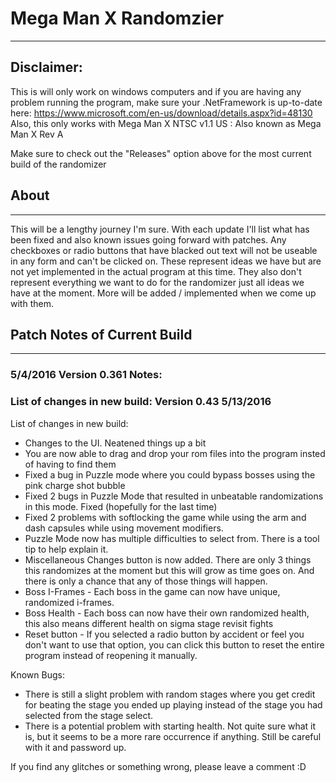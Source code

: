 # Mega Man X Randomzier
---

## Disclaimer: 
This is will only work on windows computers and if you are having any problem running the program, make sure your
.NetFramework is up-to-date here: https://www.microsoft.com/en-us/download/details.aspx?id=48130
Also, this only works with Mega Man X NTSC v1.1 US :  Also known as Mega Man X Rev A

Make sure to check out the "Releases" option above for the most current build of the randomizer

## About
---

This will be a lengthy journey I'm sure.  With each update I'll list what has been fixed and also known issues going forward with patches.  Any checkboxes or radio buttons that have blacked out text will not be useable in any form and can't be clicked on.  These represent ideas we have but are not yet implemented in the actual program at this time.  They also don't represent everything we want to do for the randomizer just all ideas we have at the moment.  More will be added / implemented when we come up with them.

## Patch Notes of Current Build
---

### 5/4/2016 Version 0.361 Notes:



### List of changes in new build: Version 0.43 5/13/2016

List of changes in new build:

* Changes to the UI.  Neatened things up a bit
* You are now able to drag and drop your rom files into the program insted of having to find them
* Fixed a bug in Puzzle mode where you could bypass bosses using the pink charge shot bubble
* Fixed 2 bugs in Puzzle Mode that resulted in unbeatable randomizations in this mode.  Fixed (hopefully for the last time)
* Fixed 2 problems with softlocking the game while using the arm and dash capsules while using movement modifiers.
* Puzzle Mode now has multiple difficulties to select from.  There is a tool tip to help explain it.
* Miscellaneous Changes button is now added. There are only 3 things this randomizes at the moment but this
        will grow as time goes on. And there is only a chance that any of those things will happen.
* Boss I-Frames - Each boss in the game can now have unique, randomized i-frames.
* Boss Health - Each boss can now have their own randomized health, this also means different health on sigma stage revisit fights
* Reset button - If you selected a radio button by accident or feel you don't want to use that option, you can click this button to reset the entire program instead of reopening it manually.

Known Bugs:
* There is still a slight problem with random stages where you get credit for beating the stage you ended up playing instead of the stage you had selected from the stage select.
* There is a potential problem with starting health.  Not quite sure what it is, but it seems to be a more rare occurrence if anything.  Still be careful with it and password up.

If you find any glitches or something wrong, please leave a comment :D


